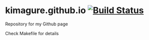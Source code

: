 # kimagure.github.io [![Build Status](https://travis-ci.org/justinwoo/justinwoo.github.io.svg?branch=working)](https://travis-ci.org/justinwoo/justinwoo.github.io)

Repository for my Github page

Check Makefile for details
